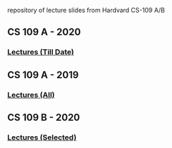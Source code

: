 repository of lecture slides from Hardvard CS-109 A/B

## CS 109 A - 2020

### [Lectures (Till Date)](https://harvard-iacs.github.io/2020-CS109A/pages/schedule.html)

## CS 109 A - 2019

### [Lectures (All)](https://harvard-iacs.github.io/2019-CS109A/pages/schedule.html)

## CS 109 B - 2020

### [Lectures (Selected)](https://ankit-rathi.github.io/harvard-cs109/cs109b)




